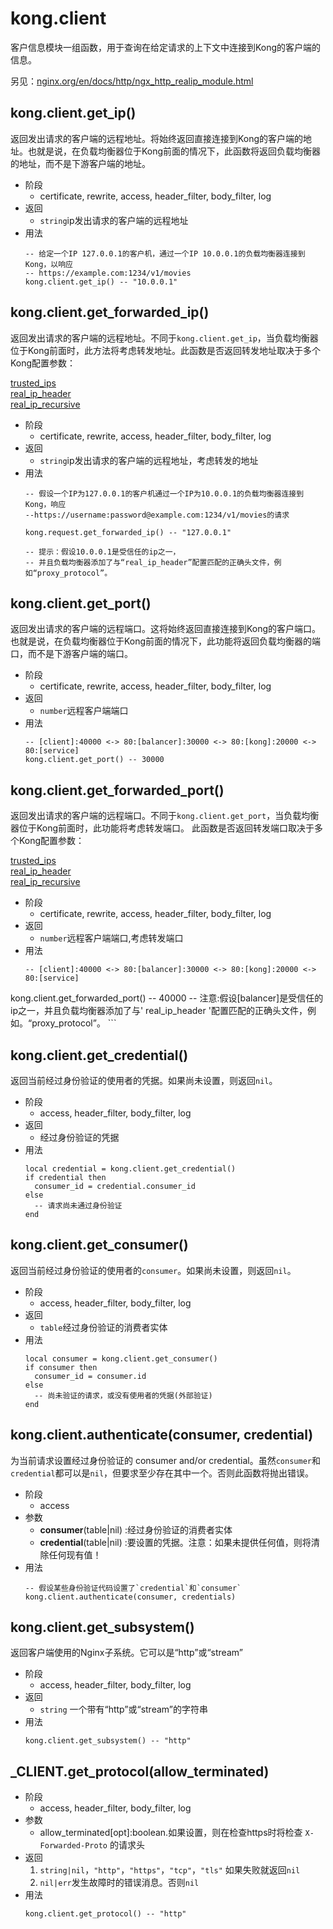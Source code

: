 # kong.client

客户信息模块一组函数，用于查询在给定请求的上下文中连接到Kong的客户端的信息。

另见：[nginx.org/en/docs/http/ngx_http_realip_module.html](http://nginx.org/en/docs/http/ngx_http_realip_module.html)

## kong.client.get_ip()

返回发出请求的客户端的远程地址。将始终返回直接连接到Kong的客户端的地址。也就是说，在负载均衡器位于Kong前面的情况下，此函数将返回负载均衡器的地址，而不是下游客户端的地址。

- 阶段
	- certificate, rewrite, access, header_filter, body_filter, log
- 返回
	- `string`ip发出请求的客户端的远程地址
- 用法
	```
    -- 给定一个IP 127.0.0.1的客户机，通过一个IP 10.0.0.1的负载均衡器连接到Kong，以响应
	-- https://example.com:1234/v1/movies
	kong.client.get_ip() -- "10.0.0.1"
    ```

## kong.client.get_forwarded_ip()

返回发出请求的客户端的远程地址。不同于`kong.client.get_ip`，当负载均衡器位于Kong前面时，此方法将考虑转发地址。此函数是否返回转发地址取决于多个Kong配置参数：

[trusted_ips](https://getkong.org/docs/latest/configuration/#trusted_ips)  
[real_ip_header](https://getkong.org/docs/latest/configuration/#real_ip_header)  
[real_ip_recursive](https://getkong.org/docs/latest/configuration/#real_ip_recursive)  

- 阶段
	- certificate, rewrite, access, header_filter, body_filter, log
- 返回
	- `string`ip发出请求的客户端的远程地址，考虑转发的地址
- 用法
	```
    -- 假设一个IP为127.0.0.1的客户机通过一个IP为10.0.0.1的负载均衡器连接到Kong，响应		
    --https://username:password@example.com:1234/v1/movies的请求
    
	kong.request.get_forwarded_ip() -- "127.0.0.1"
    
    -- 提示：假设10.0.0.1是受信任的ip之一，
    -- 并且负载均衡器添加了与“real_ip_header”配置匹配的正确头文件，例如“proxy_protocol”。
    ```
## kong.client.get_port()

返回发出请求的客户端的远程端口。这将始终返回直接连接到Kong的客户端口。也就是说，在负载均衡器位于Kong前面的情况下，此功能将返回负载均衡器的端口，而不是下游客户端的端口。

- 阶段
	- certificate, rewrite, access, header_filter, body_filter, log
- 返回
	- `number`远程客户端端口
- 用法
	```
    -- [client]:40000 <-> 80:[balancer]:30000 <-> 80:[kong]:20000 <-> 80:[service]
	kong.client.get_port() -- 30000
    ```

## kong.client.get_forwarded_port()

返回发出请求的客户端的远程端口。不同于`kong.client.get_port`，当负载均衡器位于Kong前面时，此功能将考虑转发端口。
此函数是否返回转发端口取决于多个Kong配置参数：

[trusted_ips](https://getkong.org/docs/latest/configuration/#trusted_ips)  
[real_ip_header](https://getkong.org/docs/latest/configuration/#real_ip_header)  
[real_ip_recursive](https://getkong.org/docs/latest/configuration/#real_ip_recursive)  

- 阶段
	- certificate, rewrite, access, header_filter, body_filter, log
- 返回
	- `number`远程客户端端口,考虑转发端口
- 用法
	```
    -- [client]:40000 <-> 80:[balancer]:30000 <-> 80:[kong]:20000 <-> 80:[service]
kong.client.get_forwarded_port() -- 40000
    -- 注意:假设[balancer]是受信任的ip之一，并且负载均衡器添加了与' real_ip_header '配置匹配的正确头文件，例如。“proxy_protocol”。
    ```

## kong.client.get_credential()

返回当前经过身份验证的使用者的凭据。如果尚未设置，则返回`nil`。

- 阶段
	- access, header_filter, body_filter, log
- 返回
	- 经过身份验证的凭据
- 用法
	```
    local credential = kong.client.get_credential()
    if credential then
      consumer_id = credential.consumer_id
    else
      -- 请求尚未通过身份验证
    end
    ```

## kong.client.get_consumer()

返回当前经过身份验证的使用者的`consumer`。如果尚未设置，则返回`nil`。

- 阶段
	- access, header_filter, body_filter, log
- 返回
	- `table`经过身份验证的消费者实体
- 用法
	```
    local consumer = kong.client.get_consumer()
    if consumer then
      consumer_id = consumer.id
    else
      -- 尚未验证的请求，或没有使用者的凭据(外部验证)
    end
    ```

## kong.client.authenticate(consumer, credential)

为当前请求设置经过身份验证的 consumer and/or credential。虽然`consumer`和`credential`都可以是`nil`，但要求至少存在其中一个。否则此函数将抛出错误。

- 阶段
	- access
- 参数
	- **consumer**(table|nil) :经过身份验证的消费者实体
	- **credential**(table|nil) :要设置的凭据。注意：如果未提供任何值，则将清除任何现有值！
- 用法
	```
    -- 假设某些身份验证代码设置了`credential`和`consumer`
    kong.client.authenticate(consumer, credentials)
    ```

## kong.client.get_subsystem()

返回客户端使用的Nginx子系统。它可以是“http”或“stream”

- 阶段
	- access, header_filter, body_filter, log
- 返回
	- `string` 一个带有“http”或“stream”的字符串
- 用法
	```
    kong.client.get_subsystem() -- "http"
    ```

## _CLIENT.get_protocol(allow_terminated)

- 阶段
	- access, header_filter, body_filter, log
- 参数
	- allow_terminated[opt]:boolean.如果设置，则在检查https时将检查 `X-Forwarded-Proto` 的请求头
- 返回
	1. `string|nil`，`"http"`，`"https"`，`"tcp"`，`"tls"` 如果失败就返回`nil`
	2. `nil|err`发生故障时的错误消息。否则`nil`
- 用法
	```
    kong.client.get_protocol() -- "http"
    ```








